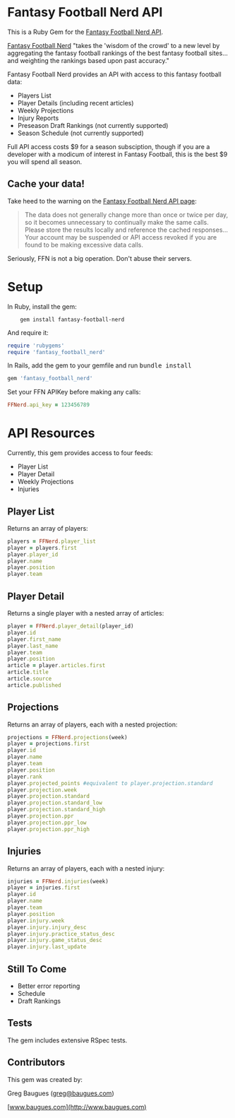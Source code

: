 Fantasy Football Nerd API
==========================

This is a Ruby Gem for the [Fantasy Football Nerd API](http://www.fantasyfootballnerd.com/api).

[Fantasy Football Nerd](http://www.fantasyfootballnerd.com) "takes the 'wisdom of the crowd' to a new level by aggregating the fantasy football rankings of the best fantasy football sites... and weighting the rankings based upon past accuracy."

Fantasy Football Nerd provides an API with access to this fantasy football data:

* Players List
* Player Details (including recent articles)
* Weekly Projections
* Injury Reports
* Preseason Draft Rankings (not currently supported)
* Season Schedule (not currently supported)


Full API access costs $9 for a season subsciption, though if you are a developer with a modicum of interest in Fantasy Football, this is the best $9 you will spend all season.


Cache your data!
----------------
Take heed to the warning on the [Fantasy Football Nerd API page](http://www.fantasyfootballnerd.com):

>The data does not generally change more than once or twice per day, so it becomes unnecessary to continually make the same calls. Please store the results locally and reference the cached responses... Your account may be suspended or API access revoked if you are found to be making excessive data calls.

Seriously, FFN is not a big operation. Don't abuse their servers.

Setup
=================
In Ruby, install the gem:

        gem install fantasy-football-nerd

And require it:

````ruby
require 'rubygems'
require 'fantasy_football_nerd'
````

In Rails, add the gem to your gemfile and run <tt>bundle install</tt>

````ruby
gem 'fantasy_football_nerd'
````

Set your FFN APIKey before making any calls:

````ruby
FFNerd.api_key = 123456789
````

API Resources
===================

Currently, this gem provides access to four feeds:

* Player List
* Player Detail
* Weekly Projections
* Injuries

Player List
--------------------------

Returns an array of players:

````ruby
players = FFNerd.player_list
player = players.first
player.player_id
player.name
player.position
player.team
````

Player Detail
------------------------------

Returns a single player with a nested array of articles:
````ruby
player = FFNerd.player_detail(player_id)
player.id
player.first_name
player.last_name
player.team
player.position
article = player.articles.first
article.title
article.source
article.published
````

Projections
---------------

Returns an array of players, each with a nested projection:

````ruby
projections = FFNerd.projections(week)
player = projections.first
player.id
player.name
player.team
player.position
player.rank
player.projected_points #equivalent to player.projection.standard
player.projection.week
player.projection.standard
player.projection.standard_low
player.projection.standard_high
player.projection.ppr
player.projection.ppr_low
player.projection.ppr_high
````

Injuries
---------------------

Returns an array of players, each with a nested injury:

````ruby
injuries = FFNerd.injuries(week)
player = injuries.first
player.id
player.name
player.team
player.position
player.injury.week
player.injury.injury_desc
player.injury.practice_status_desc
player.injury.game_status_desc
player.injury.last_update
````

Still To Come
------------------

* Better error reporting
* Schedule
* Draft Rankings

Tests
------------------
The gem includes extensive RSpec tests.

Contributors
-----------------
This gem was created by:

Greg Baugues ([greg@baugues.com](mailto:greg@baugues.com))

[www.baugues.com](http://www.baugues.com)


